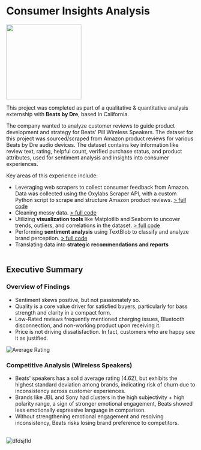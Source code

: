 # Consumer Insights Analysis
<img src="https://github.com/user-attachments/assets/11233608-f2cc-4944-ae09-4519bb68a4b2" width="200"/>

This project was completed as part of a qualitative & quantitative analysis externship with **Beats by Dre**, based in California.

The company wanted to analyze customer reviews to guide product development and strategy for Beats' Pill Wireless Speakers. The dataset for this project was sourced/scraped from Amazon product reviews for various Beats by Dre audio devices. The dataset contains key information like review text, rating, helpful count, verified purchase status, and product attributes, used for sentiment analysis and insights into consumer experiences.

Key areas of this experience include:
- Leveraging web scrapers to collect consumer feedback from Amazon. Data was collected using the Oxylabs Scraper API, with a custom Python script to scrape and structure Amazon product reviews. [> full code](Amazon_Review_Scraper.ipynb)<br>
- Cleaning messy data. [> full code](Beats_Data_Cleaning.ipynb)<br>
- Utilizing **visualization tools** like Matplotlib and Seaborn to uncover trends, outliers, and correlations in the dataset. [> full code](Beats_Visualizations.ipynb)<br>
- Performing **sentiment analysis** using TextBlob to classify and analyze brand perception. [> full code](Sentiment_Analysis.ipynb)<br>
- Translating data into **strategic recommendations and reports**<br><br>

## Executive Summary
### Overview of Findings

- Sentiment skews positive, but not passionately so.
- Quality is a core value driver for satisfied buyers, particularly for bass strength and clarity in a compact form. 
- Low-Rated reviews frequently mentioned charging issues, Bluetooth disconnection, and non-working product upon receiving it.
- Price is not driving dissatisfaction. In fact, customers who are happy see it as justified. 

![Average Rating](https://github.com/user-attachments/assets/f4a49200-da88-4fd7-8440-e0b35b30169e)

### Competitive Analysis (Wireless Speakers)
- Beats' speakers has a solid average rating (4.62), but exhibits the highest standard deviation among brands, indicating risk of churn due to inconsistency across customer experiences.
- Brands like JBL and Sony had clusters in the high subjectivity + high polarity range, a sign of stronger emotional engagement, Beats showed less emotionally expressive language in comparison.
- Without strengthening emotional engagement and resolving inconsistency, Beats risks losing brand preference to competitors.<br><br>
  

![dfdsjfld](https://github.com/user-attachments/assets/501ba66e-f193-4176-a031-d59c3b357746)










